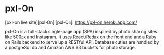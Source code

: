 # pxl-On

[pxl-on live site][pxl-On]
[pxl-On]: https://pxl-on.herokuapp.com/

pxl-On is a full-stack single-page app (SPA) inspired by photo sharing sites like 500px
and Instagram. It uses React/Redux on the front end and a Ruby on Rails backend to
serve up a RESTful API. Database duties are handled by a postgreSql db and Amazon
AWS S3 buckets for photo storage.
